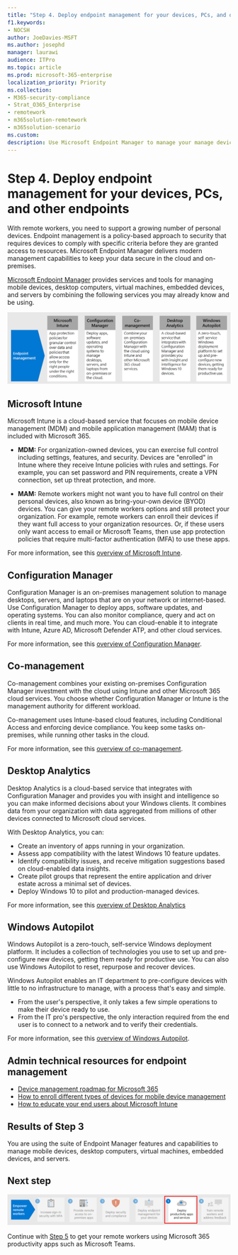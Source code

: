 ```yaml
---
title: "Step 4. Deploy endpoint management for your devices, PCs, and other endpoints"
f1.keywords:
- NOCSH
author: JoeDavies-MSFT
ms.author: josephd
manager: laurawi
audience: ITPro
ms.topic: article
ms.prod: microsoft-365-enterprise
localization_priority: Priority
ms.collection: 
- M365-security-compliance
- Strat_O365_Enterprise
- remotework
- m365solution-remotework
- m365solution-scenario
ms.custom: 
description: Use Microsoft Endpoint Manager to manage your manage devices, PCs, and other endpoints.
---
```


# Step 4. Deploy endpoint management for your devices, PCs, and other endpoints

With remote workers, you need to support a growing number of personal devices. Endpoint management is a policy-based approach to security that requires devices to comply with specific criteria before they are granted access to resources. Microsoft Endpoint Manager delivers modern management capabilities to keep your data secure in the cloud and on-premises. 

[Microsoft Endpoint Manager](https://docs.microsoft.com/mem/endpoint-manager-overview) provides services and tools for managing mobile devices, desktop computers, virtual machines, embedded devices, and servers by combining the following services you may already know and be using.

![The components of endpoint management for Microsoft 365](../media/empower-people-to-work-remotely/endpoint-managment-step-grid.png)

## Microsoft Intune

Microsoft Intune is a cloud-based service that focuses on mobile device management (MDM) and mobile application management (MAM) that is included with Microsoft 365. 

- **MDM:** For organization-owned devices, you can exercise full control including settings, features, and security. Devices are "enrolled" in Intune where they receive Intune policies with rules and settings. For example, you can set password and PIN requirements, create a VPN connection, set up threat protection, and more.

- **MAM:** Remote workers might not want you to have full control on their personal devices, also known as bring-your-own device (BYOD) devices. You can give your remote workers options and still protect your organization. For example, remote workers can enroll their devices if they want full access to your organization resources. Or, if these users only want access to email or Microsoft Teams, then use app protection policies that require multi-factor authentication (MFA) to use these apps.

For more information, see this [overview of Microsoft Intune](https://docs.microsoft.com/intune/fundamentals/what-is-intune).

## Configuration Manager

Configuration Manager is an on-premises management solution to manage desktops, servers, and laptops that are on your network or internet-based. Use Configuration Manager to deploy apps, software updates, and operating systems. You can also monitor compliance, query and act on clients in real time, and much more. You can cloud-enable it to integrate with Intune, Azure AD, Microsoft Defender ATP, and other cloud services. 

For more information, see this [overview of Configuration Manager](https://docs.microsoft.com/mem/configmgr/core/understand/introduction).

## Co-management

Co-management combines your existing on-premises Configuration Manager investment with the cloud using Intune and other Microsoft 365 cloud services. You choose whether Configuration Manager or Intune is the management authority for different workload. 

Co-management uses Intune-based cloud features, including Conditional Access and enforcing device compliance. You keep some tasks on-premises, while running other tasks in the cloud.

For more information, see this [overview of co-management](https://docs.microsoft.com/mem/configmgr/comanage/overview).

## Desktop Analytics

Desktop Analytics is a cloud-based service that integrates with Configuration Manager and provides you with insight and intelligence so you can make informed decisions about your Windows clients. It combines data from your organization with data aggregated from millions of other devices connected to Microsoft cloud services. 

With Desktop Analytics, you can:

- Create an inventory of apps running in your organization.
- Assess app compatibility with the latest Windows 10 feature updates.
- Identify compatibility issues, and receive mitigation suggestions based on cloud-enabled data insights.
- Create pilot groups that represent the entire application and driver estate across a minimal set of devices.
- Deploy Windows 10 to pilot and production-managed devices.

For more information, see this [overview of Desktop Analytics](https://docs.microsoft.com/mem/configmgr/desktop-analytics/overview)

## Windows Autopilot

Windows Autopilot is a zero-touch, self-service Windows deployment platform. It includes a collection of technologies you use to set up and pre-configure new devices, getting them ready for productive use. You can also use Windows Autopilot to reset, repurpose and recover devices. 

Windows Autopilot enables an IT department to pre-configure devices with little to no infrastructure to manage, with a process that's easy and simple. 

- From the user's perspective, it only takes a few simple operations to make their device ready to use. 
- From the IT pro's perspective, the only interaction required from the end user is to connect to a network and to verify their credentials.

For more information, see this [overview of Windows Autopilot](https://docs.microsoft.com/windows/deployment/windows-autopilot/windows-autopilot).

## Admin technical resources for endpoint management

- [Device management roadmap for Microsoft 365](../enterprise/device-management-roadmap-microsoft-365?view=o365-worldwide.md)
- [How to enroll different types of devices for mobile device management](https://docs.microsoft.com/mem/intune/enrollment/device-enrollment)
- [How to educate your end users about Microsoft Intune](https://docs.microsoft.com/mem/intune/fundamentals/end-user-educate)
 
## Results of Step 3

You are using the suite of Endpoint Manager features and capabilities to manage mobile devices, desktop computers, virtual machines, embedded devices, and servers.

## Next step

[![Step 5: Deploy remote worker productivity apps and services](../media/empower-people-to-work-remotely/remote-workers-step-grid-5.png)](empower-people-to-work-remotely-teams-productivity-apps.md)

Continue with [Step 5](empower-people-to-work-remotely-teams-productivity-apps.md) to get your remote workers using Microsoft 365 productivity apps such as Microsoft Teams.
